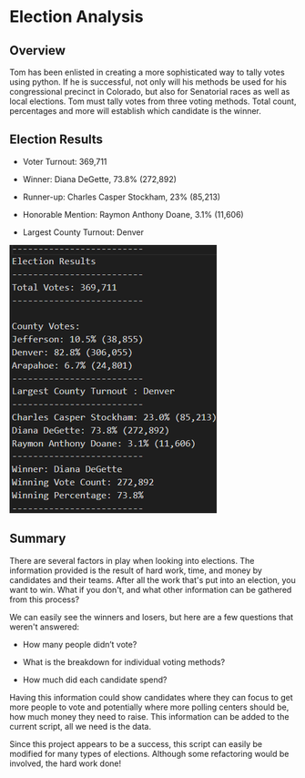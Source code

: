 **<h1>Election Analysis</h1>**

<h2>Overview </h2>

<p> Tom has been enlisted in creating a more sophisticated way to tally votes using python. If he is successful, not only will his methods be used for his congressional precinct in Colorado, but also for Senatorial races as well as local elections. Tom must tally votes from three voting methods. Total count, percentages and more will establish which candidate is the winner.  

<h2>Election Results </h2>

- Voter Turnout: 369,711

- Winner: Diana DeGette, 73.8% (272,892)

- Runner-up: Charles Casper Stockham, 23% (85,213)

- Honorable Mention: Raymon Anthony Doane, 3.1% (11,606)

- Largest County Turnout: Denver

![Results](https://github.com/SarahMason2015/Election_Analysis/blob/e4d541fcee014b7309a68e037b9e01655c7f4603/Resources/Results.png)

<h2>Summary </h2>

<p> There are several factors in play when looking into elections. The information provided is the result of hard work, time, and money by candidates and their teams. After all the work that's put into an election, you want to win. What if you don't, and what other information can be gathered from this process? 
  
<p>We can easily see the winners and losers, but here are a few questions that weren't answered: 
  
  - How many people didn’t vote? 
  
  - What is the breakdown for individual voting methods? 
  
  - How much did each candidate spend?
  
<p>Having this information could show candidates where they can focus to get more people to vote and potentially where more polling centers should be, how much money they need to raise.  This information can be added to the current script, all we need is the data. 

<p>Since this project appears to be a success, this script can easily be modified for many types of elections. Although some refactoring would be involved, the hard work done!
